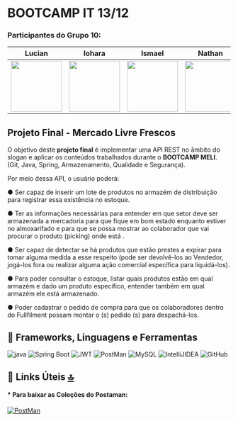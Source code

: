 # BOOTCAMP IT 13/12

### Participantes do Grupo 10:

| Lucian | Iohara | Ismael | Nathan |Vanessa|
| :---: | :---: | :---: | :---: |:---: |
| [<img src="https://avatars.githubusercontent.com/u/96140964?v=4?size=115" width=115><br><sub></sub>](https://github.com/lucianmoraes) |[<img src="https://avatars.githubusercontent.com/u/96189406?v=4?size=250" width=115><br>](https://github.com/iohara97) |[<img src="https://avatars.githubusercontent.com/u/96146651?v=4?size=250" width=115><br>](https://github.com/joseismaelrj) |[<img src="https://avatars.githubusercontent.com/u/96149473?v=4?size=250" width=115><br>](https://github.com/nkutomimeli) |[<img src="https://avatars.githubusercontent.com/u/96189951?v=4?size=250" width=115><br>](https://github.com/VanessaGomesOliveira) |

## Projeto Final -  Mercado Livre Frescos


O objetivo deste **projeto final** é implementar uma API REST no âmbito do slogan e aplicar
os conteúdos trabalhados durante o **BOOTCAMP MELI**. (Git, Java, Spring, Armazenamento,
Qualidade e Segurança).

Por meio dessa API, o usuário poderá:

● Ser capaz de inserir um lote de produtos no armazém de distribuição para registrar
essa existência no estoque.

● Ter as informações necessárias para entender em que setor deve ser armazenada a
mercadoria para que fique em bom estado enquanto estiver no almoxarifado e para
que se possa mostrar ao colaborador que vai procurar o produto (picking) onde está .

● Ser capaz de detectar se há produtos que estão prestes a expirar para tomar alguma
medida a esse respeito (pode ser devolvê-los ao Vendedor, jogá-los fora ou realizar
alguma ação comercial específica para liquidá-los).

● Para poder consultar o estoque, listar quais produtos estão em qual armazém e dado
um produto específico, entender também em qual armazém ele está armazenado.

● Poder cadastrar o pedido de compra para que os colaboradores dentro do Fullfilment
possam montar o (s) pedido (s) para despachá-los.

## 🚀 Frameworks, Linguagens e Ferramentas

![java](https://img.shields.io/badge/Java-ED8B00?style=for-the-badge&logo=java&logoColor=white)
![Spring Boot](https://img.shields.io/badge/Spring_Boot-F2F4F9?style=for-the-badge&logo=spring-boot)
![JWT](https://img.shields.io/badge/JWT-000000?style=for-the-badge&logo=JSON%20web%20tokens&logoColor=white)
![PostMan](https://img.shields.io/badge/Postman-FF6C37?style=for-the-badge&logo=Postman&logoColor=white)
![MySQL](https://img.shields.io/badge/MySQL-005C84?style=for-the-badge&logo=mysql&logoColor=white)
![IntelliJIDEA](https://img.shields.io/badge/IntelliJIDEA-000000.svg?style=for-the-badge&logo=intellij-idea&logoColor=white)
![GitHub](https://img.shields.io/badge/GitHub-100000?style=for-the-badge&logo=github&logoColor=white)

## 🔗 Links Úteis [🔝](#welcome-badges-4-readmemd-profile)

#### * Para baixar as Coleções do Postaman:

[![PostMan](https://img.shields.io/badge/Postman-FF6C37?style=for-the-badge&logo=Postman&logoColor=white)](https://app.getpostman.com/run-collection/6803f5c6bc63844d9118?action=collection%2Fimport)

###
